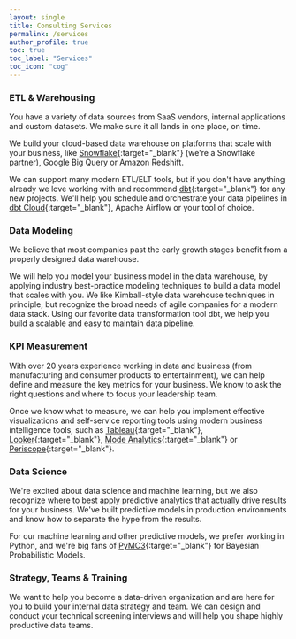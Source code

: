 ```yaml
---
layout: single
title: Consulting Services
permalink: /services
author_profile: true
toc: true
toc_label: "Services"
toc_icon: "cog"
---
```


### ETL & Warehousing
You have a variety of data sources from SaaS vendors, internal applications and custom datasets. We make sure it all lands in one place, on time.

We build your cloud-based data warehouse on platforms that scale with your business, like [Snowflake](https://www.snowflake.net){:target="_blank"} (we're a Snowflake partner), Google Big Query or Amazon Redshift.

We can support many modern ETL/ELT tools, but if you don't have anything already we love working with and recommend [dbt](https://www.getdbt.com/){:target="_blank"} for any new projects. We'll help you schedule and orchestrate your data pipelines in [dbt Cloud](https://cloud.getdbt.com/){:target="_blank"}, Apache Airflow or your tool of choice.

### Data Modeling
We believe that most companies past the early growth stages benefit from a properly designed data warehouse.

We will help you model your business model in the data warehouse, by applying industry best-practice modeling techniques to build a data model that scales with you. 
We like Kimball-style data warehouse techniques in principle, but recognize the broad needs of agile companies for a modern data stack. 
Using our favorite data transformation tool dbt, we help you build a scalable and easy to maintain data pipeline.


### KPI Measurement
With over 20 years experience working in data and business (from manufacturing and consumer products to entertainment), we can help define and measure the key metrics for your business. We know to ask the right questions and where to focus your leadership team.

Once we know what to measure, we can help you implement effective visualizations and self-service reporting tools using modern business intelligence tools, such as [Tableau](https://www.tableau.com){:target="_blank"}, [Looker](https://looker.com){:target="_blank"}, [Mode Analytics](https://www.modeanalytics.com){:target="_blank"} or [Periscope](https://www.periscopedata.com){:target="_blank"}.

### Data Science
We're excited about data science and machine learning, but we also recognize where to best apply predictive analytics that actually drive results for your business. We've built predictive models in production environments and know how to separate the hype from the results.

For our machine learning and other predictive models, we prefer working in Python, and we're big fans of [PyMC3](https://docs.pymc.io){:target="_blank"} for Bayesian Probabilistic Models.

### Strategy, Teams & Training
We want to help you become a data-driven organization and are here for you to build your internal data strategy and team.
We can design and conduct your technical screening interviews and will help you shape highly productive data teams.
